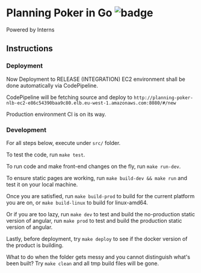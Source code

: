 # Planning Poker in Go ![badge](https://codebuild.eu-west-1.amazonaws.com/badges?uuid=eyJlbmNyeXB0ZWREYXRhIjoicDhZeURYRDRiMlVscExLZGliSitwMlhMRHZkZDVzd1lmb3NzU2hpS0R0Nk5MSmpDblY5RkNwOFdXZFdKOWZraXlVdGhvZVVNQ2RESDczK0RWRC8yMjJ3PSIsIml2UGFyYW1ldGVyU3BlYyI6InBFaElZK1BYWG80UERUbngiLCJtYXRlcmlhbFNldFNlcmlhbCI6MX0%3D&branch=master)

Powered by Interns

## Instructions

### Deployment

Now Deployment to RELEASE (INTEGRATION) EC2 environment shall be done automatically via CodePipeline.

CodePipeline will be fetching source and deploy to `http://planning-poker-nlb-ec2-e86c54390baa9c80.elb.eu-west-1.amazonaws.com:8080/#/new`

Production environment CI is on its way.

### Development

For all steps below, execute under `src/` folder.

To test the code, run `make test`.

To run code and make front-end changes on the fly, run `make run-dev`.

To ensure static pages are working, run `make build-dev && make run` and test it on your local machine.

Once you are satisfied, run `make build-prod` to build for the current platform you are on, or `make build-linux` to build for linux-amd64.

Or if you are too lazy, run `make dev` to test and build the no-production static version of angular, run `make prod` to test and build the production static version of angular. 

Lastly, before deployment, try `make deploy` to see if the docker version of the product is building.

What to do when the folder gets messy and you cannot distinguish what's been built? Try `make clean` and all tmp build files will be gone. 
